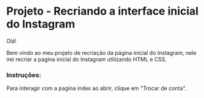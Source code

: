 # Projeto -  Recriando a interface inicial do Instagram

Olá!

Bem vindo ao meu projeto de recriação da página inicial do Instagram, nele irei recriar a pagina inicial do Instagram utilizando HTML e CSS.

### Instruções:
Para interagir com a pagina index ao abrir, clique em "Trocar de conta".
